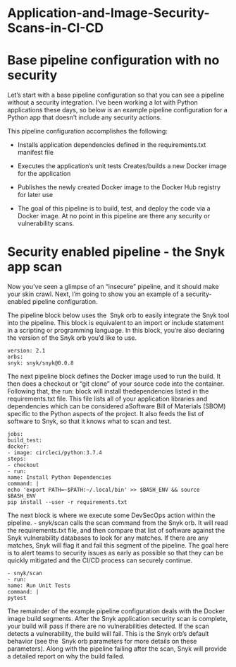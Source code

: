 # Application-and-Image-Security-Scans-in-CI-CD
# Base pipeline configuration with no security

Let’s start with a base pipeline configuration so that you can see a pipeline without a security
integration. I’ve been working a lot with Python applications these days, so below is an example
pipeline configuration for a Python app that doesn’t include any security actions.

This pipeline configuration accomplishes the following:

* Installs application dependencies defined in the requirements.txt manifest file

* Executes the application’s unit tests
Creates/builds a new Docker image for the application

* Publishes the newly created Docker image to the Docker Hub registry for later use

* The goal of this pipeline is to build, test, and deploy the code via a Docker image. At no point in this pipeline are there any security or vulnerability scans.

# Security enabled pipeline - the Snyk app scan

Now you’ve seen a glimpse of an “insecure” pipeline, and it should make your skin crawl. Next,
I’m going to show you an example of a security-enabled pipeline configuration.

The pipeline block below uses the​ ​ Snyk orb​ to easily integrate the Snyk tool into the pipeline.
This block is equivalent to an import or include statement in a scripting or programming
language. In this block, you’re also declaring the version of the Snyk orb you’d like to use.

```
version: 2.1
orbs:
snyk: snyk/snyk@0.0.8
```

The next pipeline block defines the Docker image used to run the build. It then does a checkout
or “git clone” of your source code into the container. Following that, the run: block will install thedependencies listed in the requirements.txt file. This file lists all of your application libraries and
dependencies which can be considered a​ ​ Software Bill of Materials (SBOM)​ specific to the
Python aspects of the project. It also feeds the list of software to Snyk, so that it knows what to
scan and test.


```
jobs:
build_test:
docker:
- image: circleci/python:3.7.4
steps:
- checkout
- run:
name: Install Python Dependencies
command: |
echo 'export PATH=~$PATH:~/.local/bin' >> $BASH_ENV && source $BASH_ENV
pip install --user -r requirements.txt
```

The next block is where we execute some DevSecOps action within the pipeline. - snyk/scan
calls the scan command from the Snyk orb. It will read the requirements.txt file, and then
compare that list of software against the Snyk vulnerability databases to look for any matches. If
there are any matches, Snyk will flag it and fail this segment of the pipeline. The goal here is to
alert teams to security issues as early as possible so that they can be quickly mitigated and the
CI/CD process can securely continue.

```
- snyk/scan
- run:
name: Run Unit Tests
command: |
pytest
```

The remainder of the example pipeline configuration deals with the Docker image build
segments.
After the Snyk application security scan is complete, your build will pass if there are no
vulnerabilities detected. If the scan detects a vulnerability, the build will fail. This is the Snyk
orb’s default behavior (see the​ ​ Snyk orb parameters​ for more details on these parameters).
Along with the pipeline failing after the scan, Snyk will provide a detailed report on why the build
failed.
